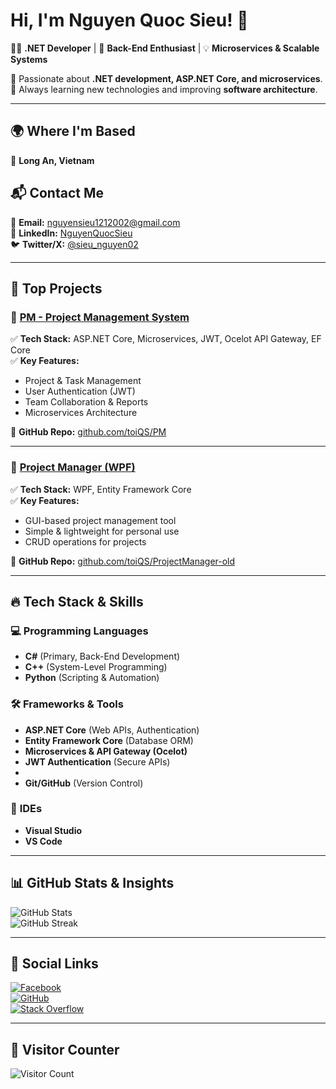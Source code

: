 # Hi, I'm Nguyen Quoc Sieu! 🚀  

👨‍💻 **.NET Developer** | 🎯 **Back-End Enthusiast** | 💡 **Microservices & Scalable Systems**  

🔹 Passionate about **.NET development, ASP.NET Core, and microservices**.  
🔹 Always learning new technologies and improving **software architecture**.  

---

## 🌍 **Where I'm Based**  
📍 **Long An, Vietnam**  

## 📬 **Contact Me**  
📩 **Email:** [nguyensieu1212002@gmail.com](mailto:nguyensieu1212002@gmail.com)  
💼 **LinkedIn:** [NguyenQuocSieu](https://www.linkedin.com/in/nguyenquocsieu-akai)  
🐦 **Twitter/X:** [@sieu_nguyen02](https://www.x.com/sieu_nguyen02)  

---

## 🚀 **Top Projects**  

### 🔹 **[PM - Project Management System](https://github.com/toiQS/PM)**
✅ **Tech Stack:** ASP.NET Core, Microservices, JWT, Ocelot API Gateway, EF Core  
✅ **Key Features:**  
- Project & Task Management  
- User Authentication (JWT)  
- Team Collaboration & Reports  
- Microservices Architecture  

🔗 **GitHub Repo:** [github.com/toiQS/PM](https://github.com/toiQS/PM)  

---

### 🔹 **[Project Manager (WPF)](https://github.com/toiQS/ProjectManager-old)**  
✅ **Tech Stack:** WPF, Entity Framework Core  
✅ **Key Features:**  
- GUI-based project management tool  
- Simple & lightweight for personal use  
- CRUD operations for projects  

🔗 **GitHub Repo:** [github.com/toiQS/ProjectManager-old](https://github.com/toiQS/ProjectManager-old)  

---

## 🔥 **Tech Stack & Skills**  

### 💻 **Programming Languages**  
- **C#** (Primary, Back-End Development)  
- **C++** (System-Level Programming)  
- **Python** (Scripting & Automation)  

### 🛠 **Frameworks & Tools**  
- **ASP.NET Core** (Web APIs, Authentication)  
- **Entity Framework Core** (Database ORM)  
- **Microservices & API Gateway (Ocelot)**  
- **JWT Authentication** (Secure APIs)  
-   
- **Git/GitHub** (Version Control)  

### 💼 **IDEs**  
- **Visual Studio**  
- **VS Code**  

---

## 📊 **GitHub Stats & Insights**  

![GitHub Stats](https://github-readme-stats.vercel.app/api?username=toiQS&show_icons=true&count_private=true&title_color=F97316&text_color=10B981&icon_color=10B981&bg_color=1A202C&hide_border=true)  
![GitHub Streak](https://github-readme-streak-stats.herokuapp.com?user=toiQS&theme=dark&hide_border=true)  

---

## 🌟 **Social Links**  

[![Facebook](https://img.shields.io/badge/Facebook-1877F2?style=for-the-badge&logo=facebook&logoColor=white)](https://www.facebook.com/toiQS)  
[![GitHub](https://img.shields.io/badge/GitHub-333?style=for-the-badge&logo=github&logoColor=white)](https://www.github.com/toiQS)  
[![Stack Overflow](https://img.shields.io/badge/Stack%20Overflow-F58025?style=for-the-badge&logo=stackoverflow&logoColor=white)](https://stackoverflow.com/users/16777315/akai)  

---

## 🔢 **Visitor Counter**  

![Visitor Count](https://komarev.com/ghpvc/?username=toiQS&label=Profile%20Views&color=brightgreen&style=flat)  
